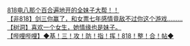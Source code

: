 [818电八那个百合遍地开的全妹子大帮！！](http://tieba.baidu.com/p/3510991672?see_lz=1&pn=)   
[【非818】剑三你赢了，和女票七年感情竟敌不过你这个游戏………](http://tieba.baidu.com/p/3511756270?see_lz=1&pn=)   
[【树洞】喜欢一个女生，她情缘也是妹子。](http://tieba.baidu.com/p/3510703909?see_lz=1&pn=)   
[【哔哩哔哩】◆基！三！攻！防！指！挥！818！整！合！帖◆](http://tieba.baidu.com/p/3510581755?see_lz=1&pn=)   
